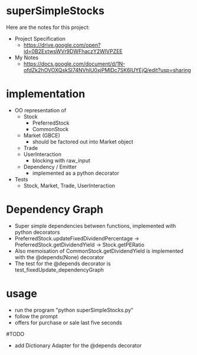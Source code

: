 # superSimpleStocks

Here are the notes for this project: 
 - Project Specification
   - https://drive.google.com/open?id=0B2ExtwsWVr9DWFhaczY2WlVPZEE
 - My Notes
   - https://docs.google.com/document/d/1N-ofdZk2hOVOXQskSI74NVhlU0xjPMlDc7SK6lUYEjQ/edit?usp=sharing
 
# implementation
 - OO representation of 
   - Stock
     - PreferredStock
     - CommonStock
   - Market (GBCE)
     - should be factored out into Market object
   - Trade
   - UserInteraction
     - blocking with raw_input
   - Dependency / Emitter
     - implemented as a python decorator
 - Tests
   - Stock, Market, Trade, UserInteraction
   
# Dependency Graph
  - Super simple dependencies between functions, implemented with python decorators
  - PreferredStock.updateFixedDividendPercentage -> PreferredStock.getDividendYield -> Stock.getPERatio
  - Also memoisation of CommonStock.getDividendYield is implemented with the @depends(None) decorator
  - The test for the @depends decorator is test_fixedUpdate_dependencyGraph
 
# usage
  - run the program "python superSimpleStocks.py"
  - follow the prompt
  - offers for purchase or sale last five seconds
     
#TODO
  - add Dictionary Adapter for the @depends decorator
